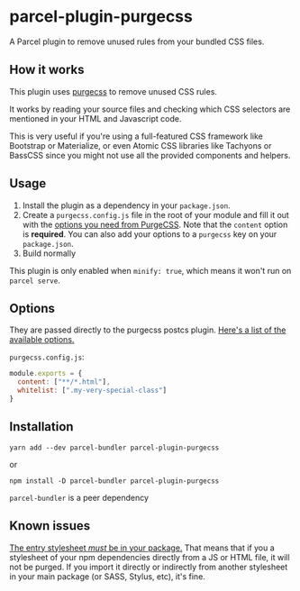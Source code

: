 # parcel-plugin-purgecss

A Parcel plugin to remove unused rules from your bundled CSS files.

## How it works

This plugin uses [purgecss](https://github.com/FullHuman/purgecss) to remove unused CSS rules.

It works by reading your source files and checking which CSS selectors are mentioned in your HTML and Javascript code.

This is very useful if you're using a full-featured CSS framework like Bootstrap or Materialize, or even Atomic CSS libraries like Tachyons or BassCSS since you might not use all the provided components and helpers.

## Usage

1. Install the plugin as a dependency in your `package.json`.
2. Create a `purgecss.config.js` file in the root of your module and fill it out with the [options you need from PurgeCSS](https://www.purgecss.com/configuration). Note that the `content` option is **required**. You can also add your options to a `purgecss` key on your `package.json`.
3. Build normally

This plugin is only enabled when `minify: true`, which means it won't run on `parcel serve`.

## Options

They are passed directly to the purgecss postcs plugin. [Here's a list of the available options.](https://www.purgecss.com/configuration)

`purgecss.config.js`:

```js
module.exports = {
  content: ["**/*.html"],
  whitelist: [".my-very-special-class"]
}
```

## Installation

```
yarn add --dev parcel-bundler parcel-plugin-purgecss
```

or

```
npm install -D parcel-bundler parcel-plugin-purgecss
```

`parcel-bundler` is a peer dependency

## Known issues

[The entry stylesheet _must_ be in your package.](https://github.com/cprecioso/parcel-plugin-purgecss/issues/10) That means that if you a stylesheet of your npm dependencies directly from a JS or HTML file, it will not be purged. If you import it directly or indirectly from another stylesheet in your main package (or SASS, Stylus, etc), it's fine.
